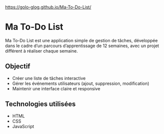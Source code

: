 https://golo-glog.github.io/Ma-To-Do-List/

# Ma To-Do List

Ma To-Do List est une application simple de gestion de tâches, développée dans le cadre d’un parcours d’apprentissage de 12 semaines, avec un projet différent à réaliser chaque semaine.

## Objectif

- Créer une liste de tâches interactive  
- Gérer les événements utilisateurs (ajout, suppression, modification)  
- Maintenir une interface claire et responsive

## Technologies utilisées

- HTML  
- CSS  
- JavaScript
